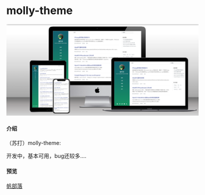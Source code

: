 # molly-theme

![screenshot](./screenshot.png)

#### 介绍

（苏打）molly-theme: 

开发中，基本可用，bug还较多....





#### 预览

[帆部落](https://fifo.site)
